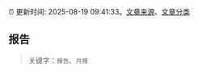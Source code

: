 :alarm_clock: 更新时间: 2025-08-19 09:41:33。[文章来源](/README.md)、[文章分类](/TAGS.md)

## 报告


> 关键字：`报告`、`月报`



